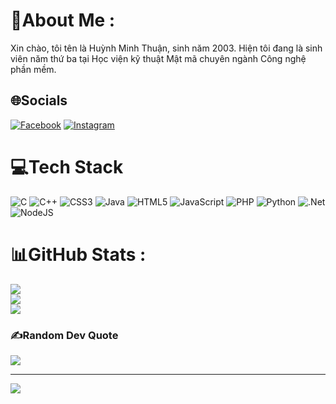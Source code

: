 # 💫About Me :
Xin chào, tôi tên là Huỳnh Minh Thuận, sinh năm 2003. Hiện tôi đang là sinh viên năm thứ  ba tại  Học viện kỹ thuật Mật mã  chuyên ngành Công nghệ phần mềm.

## 🌐Socials
[![Facebook](https://img.shields.io/badge/Facebook-%231877F2.svg?logo=Facebook&logoColor=white)](https://facebook.com/https://www.facebook.com/thuan.huynhminh.3158?mibextid=PtKPJ9) [![Instagram](https://img.shields.io/badge/Instagram-%23E4405F.svg?logo=Instagram&logoColor=white)](https://instagram.com/https://www.instagram.com/thuanminh_huynh/) 

# 💻Tech Stack
![C](https://img.shields.io/badge/c-%2300599C.svg?style=for-the-badge&logo=c&logoColor=white) ![C++](https://img.shields.io/badge/c++-%2300599C.svg?style=for-the-badge&logo=c%2B%2B&logoColor=white) ![CSS3](https://img.shields.io/badge/css3-%231572B6.svg?style=for-the-badge&logo=css3&logoColor=white) ![Java](https://img.shields.io/badge/java-%23ED8B00.svg?style=for-the-badge&logo=java&logoColor=white) ![HTML5](https://img.shields.io/badge/html5-%23E34F26.svg?style=for-the-badge&logo=html5&logoColor=white) ![JavaScript](https://img.shields.io/badge/javascript-%23323330.svg?style=for-the-badge&logo=javascript&logoColor=%23F7DF1E) ![PHP](https://img.shields.io/badge/php-%23777BB4.svg?style=for-the-badge&logo=php&logoColor=white) ![Python](https://img.shields.io/badge/python-3670A0?style=for-the-badge&logo=python&logoColor=ffdd54) ![.Net](https://img.shields.io/badge/.NET-5C2D91?style=for-the-badge&logo=.net&logoColor=white) ![NodeJS](https://img.shields.io/badge/node.js-6DA55F?style=for-the-badge&logo=node.js&logoColor=white)
# 📊GitHub Stats :
![](https://github-readme-stats.vercel.app/api?username=minhthuanvn&theme=dark&hide_border=false&include_all_commits=true&count_private=false)<br/>
![](https://github-readme-streak-stats.herokuapp.com/?user=minhthuanvn&theme=dark&hide_border=false)<br/>
![](https://github-readme-stats.vercel.app/api/top-langs/?username=minhthuanvn&theme=dark&hide_border=false&include_all_commits=true&count_private=false&layout=compact)

### ✍️Random Dev Quote
![](https://quotes-github-readme.vercel.app/api?type=horizontal&theme=merko)

---
[![](https://visitcount.itsvg.in/api?id=minhthuanvn&icon=0&color=0)](https://visitcount.itsvg.in)
